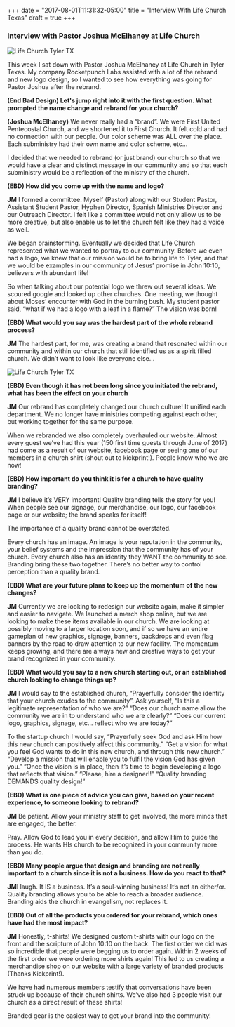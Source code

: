 +++
date = "2017-08-01T11:31:32-05:00"
title = "Interview With Life Church Texas"
draft = true
+++

### Interview with Pastor Joshua McElhaney at Life Church

![Life Church Tyler TX](img/lifechurch.jpg)

This week I sat down with Pastor Joshua McElhaney at Life Church in Tyler Texas. My company Rocketpunch Labs assisted with a lot of the rebrand and new logo design, so I wanted to see how everything was going for Pastor Joshua after the rebrand.

**(End Bad Design) Let's jump right into it with the first question. What prompted the name change and rebrand for your church?**

**(Joshua McElhaney)** We never really had a “brand”. We were First United Pentecostal Church, and we shortened it to First Church. It felt cold and had no connection with our people. Our color scheme was ALL over the place. Each subministry had their own name and color scheme, etc…

I decided that we needed to rebrand (or just brand) our church so that we would have a clear and distinct message in our community and so that each subministry would be a reflection of the ministry of the church.

**(EBD) How did you come up with the name and logo?**

**JM** I formed a committee. Myself (Pastor) along with our Student Pastor, Assistant Student Pastor, Hyphen Director, Spanish Ministries Director and our Outreach Director. I felt like a committee would not only allow us to be more creative, but also enable us to let the church felt like they had a voice as well.

We began brainstorming. Eventually we decided that Life Church represented what we wanted to portray to our community. Before we even had a logo, we knew that our mission would be to bring life to Tyler, and that we would be examples in our community of Jesus’ promise in John 10:10, believers with abundant life!

So when talking about our potential logo we threw out several ideas. We scoured google and looked up other churches. One meeting, we thought about Moses’ encounter with God in the burning bush. My student pastor said, “what if we had a logo with a leaf in a flame?” The vision was born!

**(EBD) What would you say was the hardest part of the whole rebrand process?**

**JM** The hardest part, for me, was creating a brand that resonated within our community and within our church that still identified us as a spirit filled church. We didn’t want to look like everyone else…

![Life Church Tyler TX](img/lifechurchsign.jpg)

**(EBD) Even though it has not been long since you initiated the rebrand, what has been the effect on your church**

**JM** Our rebrand has completely changed our church culture! It unified each department. We no longer have ministries competing against each other, but working together for the same purpose.

When we rebranded we also completely overhauled our website. Almost every guest we’ve had this year (150 first time guests through June of 2017) had come as a result of our website, facebook page or seeing one of our members in a church shirt (shout out to kickprint!). People know who we are now!

**(EBD) How important do you think it is for a church to have quality branding?**

**JM** I believe it’s VERY important! Quality branding tells the story for you! When people see our signage, our merchandise, our logo, our facebook page or our website; the brand speaks for itself!

The importance of a quality brand cannot be overstated.

Every church has an image. An image is your reputation in the community, your belief systems and the impression that the community has of your church. Every church also has an identity they WANT the community to see. Branding bring these two together. There’s no better way to control perception than a quality brand.

**(EBD) What are your future plans to keep up the momentum of the new changes?**

**JM** Currently we are looking to redesign our website again, make it simpler and easier to navigate. We launched a merch shop online, but we are looking to make these items available in our church. We are looking at possibly moving to a larger location soon, and if so we have an entire gameplan of new graphics, signage, banners, backdrops and even flag banners by the road to draw attention to our new facility. The momentum keeps growing, and there are always new and creative ways to get your brand recognized in your community.

**(EBD) What would you say to a new church starting out, or an established church looking to change things up?**

**JM** I would say to the established church,
“Prayerfully consider the identity that your church exudes to the community”. Ask yourself, “Is this a legitimate representation of who we are?”
“Does our church name allow the community we are in to understand who we are clearly?”
“Does our current logo, graphics, signage, etc… reflect who we are today?”

To the startup church I would say,
“Prayerfully seek God and ask Him how this new church can positively affect this community.”
“Get a vision for what you feel God wants to do in this new church, and through this new church.”
“Develop a mission that will enable you to fulfil the vision God has given you.”
“Once the vision is in place, then it’s time to begin developing a logo that reflects that vision.”
“Please, hire a designer!!”
“Quality branding DEMANDS quality design!”

**(EBD) What is one piece of advice you can give, based on your recent experience, to someone looking to rebrand?**

**JM** Be patient. Allow your ministry staff to get involved, the more minds that are engaged, the better.

Pray. Allow God to lead you in every decision, and allow Him to guide the process. He wants HIs church to be recognized in your community more than you do.

**(EBD) Many people argue that design and branding are not really important to a church since it is not a business. How do you react to that?**

**JM**I laugh. It IS a business. It’s a soul-winning business! It’s not an either/or. Quality branding allows you to be able to reach a broader audience. Branding aids the church in evangelism, not replaces it.

**(EBD) Out of all the products you ordered for your rebrand, which ones have had the most impact?**

**JM** Honestly, t-shirts! We designed custom t-shirts with our logo on the front and the scripture of John 10:10 on the back. The first order we did was so incredible that people were begging us to order again. Within 2 weeks of the first order we were ordering more shirts again! This led to us creating a merchandise shop on our website with a large variety of branded products (Thanks Kickprint!).

We have had numerous members testify that conversations have been struck up because of their church shirts. We’ve also had 3 people visit our church as a direct result of these shirts!

Branded gear is the easiest way to get your brand into the community!
